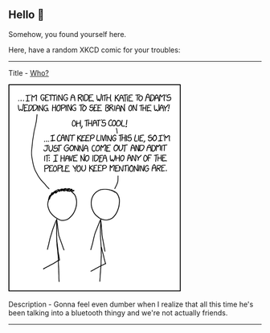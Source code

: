 ## Hello 👀

Somehow, you found yourself here.

Here, have a random XKCD comic for your troubles:

-----------------------------------

Title - [Who?](https://xkcd.com/1841)

![Who?](./random_comic.png)

Description - Gonna feel even dumber when I realize that all this time he's been talking into a bluetooth thingy and we're not actually friends.

-----------------------------------